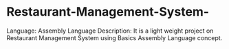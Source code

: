 # Restaurant-Management-System-
Language: Assembly Language Description:  It is a light weight project on Restaurant Management System using Basics Assembly Language  concept.
